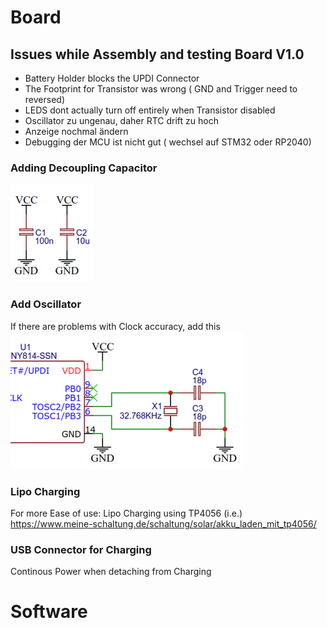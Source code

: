 # Board
## Issues while Assembly and testing Board V1.0
- Battery Holder blocks the UPDI Connector
- The Footprint for Transistor was wrong ( GND and Trigger need to reversed)
- LEDS dont actually turn off entirely when Transistor disabled
- Oscillator zu ungenau, daher RTC drift zu hoch
- Anzeige nochmal ändern
- Debugging der MCU ist nicht gut ( wechsel auf STM32 oder RP2040)
### Adding Decoupling Capacitor 
![Decoupling](image.png)
### Add Oscillator
If there are problems with Clock accuracy, add this
![Oscillator](image-1.png)
### Lipo Charging 
For more Ease of use: 
Lipo Charging using TP4056 (i.e.)
https://www.meine-schaltung.de/schaltung/solar/akku_laden_mit_tp4056/


### USB Connector for Charging
Continous Power when detaching from Charging 
# Software